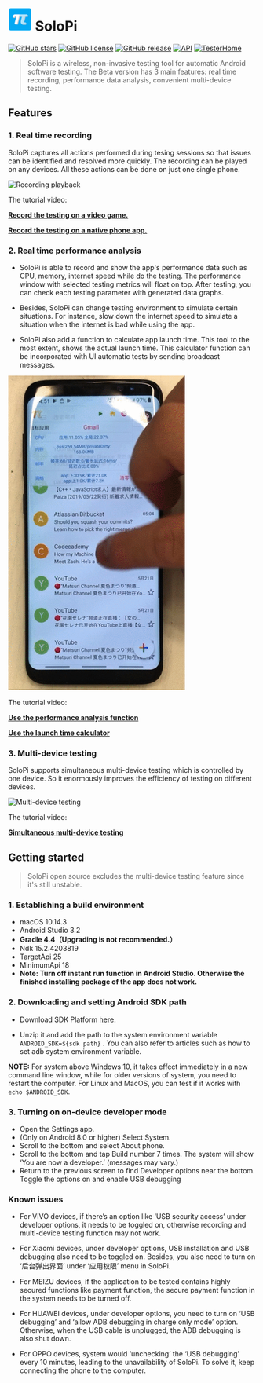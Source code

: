 # <img src="assets/icon.png" width="48" /> SoloPi

[![GitHub stars](https://img.shields.io/github/stars/soloPi/SoloPi.svg)](https://github.com/soloPi/SoloPi/stargazers) [![GitHub license](https://img.shields.io/github/license/soloPi/SoloPi.svg)](https://github.com/soloPi/SoloPi/blob/master/LICENSE) [![GitHub release](https://img.shields.io/github/release/alipay/SoloPi.svg)](https://github.com/soloPi/SoloPi/releases) [![API](https://img.shields.io/badge/API-18%2B-brightgreen.svg?style=flat)](https://android-arsenal.com/api?level=18) [![TesterHome](https://img.shields.io/badge/TTF-TesterHome-2955C5.svg)](https://testerhome.com/opensource_projects/82)

> SoloPi is a wireless, non-invasive testing tool for automatic Android software testing. The Beta version has 3 main features: real time recording, performance data analysis, convenient multi-device testing.

## Features

### 1. Real time recording

SoloPi captures all actions performed during tesing sessions so that issues can be identified and resolved more quickly. The recording can be played on any devices. All these actions can be done on just one single phone.

![Recording playback](assets/replay.gif)

The tutorial video:

**[Record the testing on a video game.](https://gw.alipayobjects.com/mdn/rms_e29b5f/afts/file/A*ym07T6nACDIAAAAAAAAAAABkARQnAQ)**

**[Record the testing on a native phone app.](https://gw.alipayobjects.com/os/basement_prod/3472d35c-bd57-4c82-8112-5dcde42fcb32.mov)**


### 2. Real time performance analysis

* SoloPi is able to record and show the app's performance data such as CPU, memory, internet speed while do the testing. The performance window with selected testing metrics will float on top. After testing, you can check each testing parameter with generated data graphs.

* Besides, SoloPi can change testing environment to simulate certain situations. For instance, slow down the internet speed to simulate a situation when the internet is bad while using the app.

* SoloPi also add a function to calculate app launch time. This tool to the most extent, shows the actual launch time. This calculator function can be incorporated with UI automatic tests by sending broadcast messages.

![Performance analysis](assets/performance.gif)

The tutorial video:

**[Use the performance analysis function](https://gw.alipayobjects.com/os/basement_prod/1996390b-9ec8-4046-8ce8-459afa05d6c5.mov)**

**[Use the launch time calculator](https://gw.alipayobjects.com/os/basement_prod/4e82ca85-13fc-4de2-82ff-a9079344f5ef.mov)**

### 3. Multi-device testing

SoloPi supports simultaneous multi-device testing which is controlled by one device. So it enormously improves the efficiency of testing on different devices.

![Multi-device testing](assets/oneToMany.gif)

The tutorial video:

**[Simultaneous multi-device testing](https://gw.alipayobjects.com/os/basement_prod/971b5467-3db0-4781-86e3-15b3907323f6.mov)**

## Getting started

> SoloPi open source excludes the multi-device testing feature since it's still unstable.

### 1. Establishing a build environment

- macOS 10.14.3
- Android Studio 3.2
- **Gradle 4.4（Upgrading is not recommended.）**
- Ndk 15.2.4203819
- TargetApi 25
- MinimumApi 18
- **Note: Turn off instant run function in Android Studio. Otherwise the finished installing package of the app does not work.**

### 2. Downloading and setting Android SDK path

- Download SDK Platform [here](https://developer.android.com/studio/releases/platform-tools#downloads).

- Unzip it and add the path to the system environment variable `ANDROID_SDK=${sdk path}` . You can also refer to articles such as how to set adb system environment variable.

**NOTE:**
For system above Windows 10, it takes effect immediately in a new command line window, while for older versions of system, you need to restart the computer. For Linux and MacOS, you can test if it works with `echo $ANDROID_SDK`.

### 3. Turning on on-device developer mode

- Open the Settings app.
- (Only on Android 8.0 or higher) Select System.
- Scroll to the bottom and select About phone.
- Scroll to the bottom and tap Build number 7 times. The system will show ‘You are now a developer.’ (messages may vary.)
- Return to the previous screen to find Developer options near the bottom. Toggle the options on and enable USB debugging

### Known issues

- For VIVO devices, if there’s an option like ‘USB security access’ under developer options, it needs to be toggled on, otherwise recording and multi-device testing function may not work.

- For Xiaomi devices, under developer options, USB installation and USB debugging also need to be toggled on. Besides, you also need to turn on ‘后台弹出界面’ under ‘应用权限’ menu in SoloPi.

- For MEIZU devices, if the application to be tested contains highly secured functions like payment function, the secure payment function in the system needs to be turned off.

- For HUAWEI devices, under developer options, you need to turn on ‘USB debugging’ and ‘allow ADB debugging in charge only mode’ option. Otherwise, when the USB cable is unplugged, the ADB debugging is also shut down.

- For  OPPO devices, system would ‘unchecking’ the ‘USB debugging’ every 10 minutes, leading to the unavailability of SoloPi. To solve it, keep connecting the phone to the computer.













